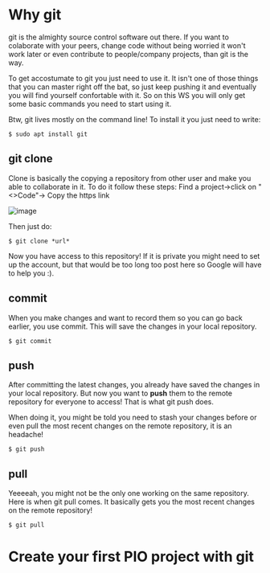 # Why git

git is the almighty source control software out there. If you want to colaborate with your peers, change code without being worried it won't work later or even contribute to people/company projects, than git is the way. 

To get accostumate to git you just need to use it. It isn't one of those things that you can master right off the bat, so just keep pushing it and eventually you will find yourself confortable with it. So on this WS you will only get some basic commands you need to start using it.

Btw, git lives mostly on the command line! To install it you just need to write:

```console
$ sudo apt install git
```


## git clone
Clone is basically the copying a repository from other user and make you able to collaborate in it. To do it follow these steps:
Find a project->click on "<>Code"-> Copy the https link

![image](https://user-images.githubusercontent.com/71400611/219368602-55ad31cf-a313-4e48-a14d-3bd7eef79ea0.png)

Then just do:
```console
$ git clone *url*
```
Now you have access to this repository! If it is private you might need to set up the account, but that would be too long too post here so Google will have to help you :).


## commit

When you make changes and want to record them so you can go back earlier, you use commit. This will save the changes in your local repository. 

```$ git commit```

## push

After committing the latest changes, you already have saved the changes in your local repository. But now you want to **push** them to the remote repository for everyone to access! That is what git push does.

When doing it, you might be told you need to stash your changes before or even pull the most recent changes on the remote repository, it is an headache!

```$ git push```


## pull

Yeeeeah, you might not be the only one working on the same repository. Here is when git pull comes. It basically gets you the most recent changes on the remote repository!

```$ git pull```



# Create your first PIO project with git



